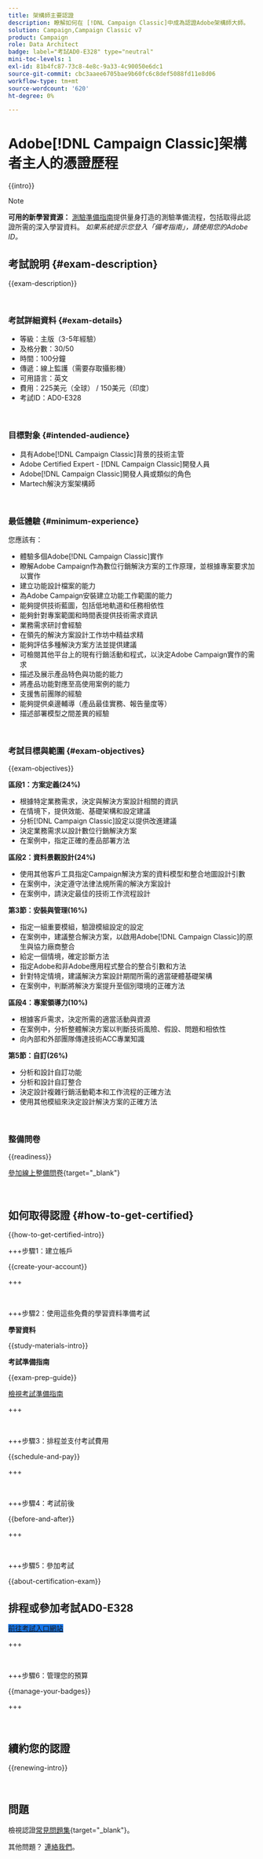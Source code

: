 ```yaml
---
title: 架構師主要認證
description: 瞭解如何在 [!DNL Campaign Classic]中成為認證Adobe架構師大師。
solution: Campaign,Campaign Classic v7
product: Campaign
role: Data Architect
badge: label="考試AD0-E328" type="neutral"
mini-toc-levels: 1
exl-id: 81b4fc87-73c8-4e8c-9a33-4c90050e6dc1
source-git-commit: cbc3aaee6705bae9b60fc6c8def5088fd11e8d06
workflow-type: tm+mt
source-wordcount: '620'
ht-degree: 0%

---
```


# Adobe[!DNL Campaign Classic]架構者主人的憑證歷程

{{intro}}

>[!NOTE]
>
>**可用的新學習資源：** [測驗準備指南](https://app.rockinfo.com/courses/254)提供量身打造的測驗準備流程，包括取得此認證所需的深入學習資料。 _如果系統提示您登入「備考指南」，請使用您的Adobe ID。_

## 考試說明 {#exam-description}

{{exam-description}}

<br>

### 考試詳細資料 {#exam-details}

* 等級：主版（3-5年經驗）
* 及格分數：30/50
* 時間：100分鐘
* 傳遞：線上監護（需要存取攝影機）
* 可用語言：英文
* 費用：225美元（全球） / 150美元（印度）
* 考試ID：AD0-E328

<br>

### 目標對象 {#intended-audience}

* 具有Adobe[!DNL Campaign Classic]背景的技術主管
* Adobe Certified Expert - [!DNL Campaign Classic]開發人員
* Adobe[!DNL Campaign Classic]開發人員或類似的角色
* Martech解決方案架構師

<br>

### 最低體驗 {#minimum-experience}

您應該有：

* 體驗多個Adobe[!DNL Campaign Classic]實作
* 瞭解Adobe Campaign作為數位行銷解決方案的工作原理，並根據專案要求加以實作
* 建立功能設計檔案的能力
* 為Adobe Campaign安裝建立功能工作範圍的能力
* 能夠提供技術藍圖，包括低地軌道和任務相依性
* 能夠針對專案範圍和時間表提供技術需求資訊
* 業務需求研討會經驗
* 在領先的解決方案設計工作坊中精益求精
* 能夠評估多種解決方案方法並提供建議
* 可檢閱其他平台上的現有行銷活動和程式，以決定Adobe Campaign實作的需求
* 描述及展示產品特色與功能的能力
* 將產品功能對應至高使用案例的能力
* 支援售前團隊的經驗
* 能夠提供桌邊輔導（產品最佳實務、報告量度等）
* 描述部署模型之間差異的經驗

<br>

### 考試目標與範圍 {#exam-objectives}

{{exam-objectives}}

**區段1：方案定義(24%)**

* 根據特定業務需求，決定與解決方案設計相關的資訊
* 在情境下，提供效能、基礎架構和設定建議
* 分析[!DNL Campaign Classic]設定以提供改進建議
* 決定業務需求以設計數位行銷解決方案
* 在案例中，指定正確的產品部署方法

**區段2：資料景觀設計(24%)**

* 使用其他客戶工具指定Campaign解決方案的資料模型和整合地圖設計引數
* 在案例中，決定遵守法律法規所需的解決方案設計
* 在案例中，請決定最佳的技術工作流程設計

**第3節：安裝與管理(16%)**

* 指定一組重要模組，驗證模組設定的設定
* 在案例中，建議整合解決方案，以啟用Adobe[!DNL Campaign Classic]的原生與協力廠商整合
* 給定一個情境，確定診斷方法
* 指定Adobe和非Adobe應用程式整合的整合引數和方法
* 針對特定情境，建議解決方案設計期間所需的適當硬體基礎架構
* 在案例中，判斷將解決方案提升至個別環境的正確方法

**區段4：專案領導力(10%)**

* 根據客戶需求，決定所需的適當活動與資源
* 在案例中，分析整體解決方案以判斷技術風險、假設、問題和相依性
* 向內部和外部團隊傳達技術ACC專業知識

**第5節：自訂(26%)**

* 分析和設計自訂功能
* 分析和設計自訂整合
* 決定設計複雜行銷活動範本和工作流程的正確方法
* 使用其他模組來決定設計解決方案的正確方法

<br>

### 整備問卷

{{readiness}}

[參加線上整備問卷](https://scorpion.caveon.com/launchpad/ad-q-e318-readiness-questionnaire-for-adobe-campaign-classic-architect-master-exam/ad-q-e318-readiness-questionnaire-for-adobe-campaign-classic-architect-master-exam){target="_blank"}

<br>

## 如何取得認證 {#how-to-get-certified}

{{how-to-get-certified-intro}}

+++步驟1：建立帳戶

{{create-your-account}}

+++

<br>

+++步驟2：使用這些免費的學習資料準備考試

**學習資料**

{{study-materials-intro}}

**考試準備指南**

{{exam-prep-guide}}

[檢視考試準備指南](https://app.rockinfo.com/courses/254)

+++

<br>

+++步驟3：排程並支付考試費用

{{schedule-and-pay}}

+++

<br>

+++步驟4：考試前後

{{before-and-after}}

+++

<br>

+++步驟5：參加考試

{{about-certification-exam}}

## 排程或參加考試AD0-E328

<a href="https://www.certmetrics.com/adobe/candidate/examity_sso.aspx?eid=AD0-E328" target="_blank" class="spectrum-Button spectrum-Button--fill spectrum-Button--accent spectrum-Button--sizeM is-margin-bottom-big-big at-element-click-tracking" style="background-color:#1473E6">

<span class="spectrum-Button-label has-no-wrap">
   前往考試入口網站
</span>
</a>

+++

<br>

+++步驟6：管理您的預算

{{manage-your-badges}}

+++

<br>

## 續約您的認證

{{renewing-intro}}

<br>

## 問題

檢視認證[常見問題集](https://experienceleague.adobe.com/docs/certification/certification/faq.html){target="_blank"}。

其他問題？ [連絡我們](mailto:certif@adobe.com)。


